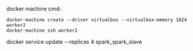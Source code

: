 


docker machine cmd:


    docker-machine create --driver virtualbox --virtualbox-memory 1024 worker2
    docker-machine ssh worker2


docker service update --replicas 4 spark_spark_slave 
